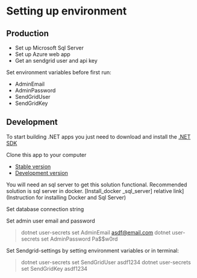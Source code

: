 # Setting up environment

## Production
* Set up Microsoft Sql Server
* Set up Azure web app
* Get an sendgrid user and api key

Set environment variables before first run:
* AdminEmail
* AdminPassword
* SendGridUser
* SendGridKey


## Development

To start building .NET apps you just need to download and install the [.NET SDK](https://www.microsoft.com/net/learn/get-started/)

Clone this app to your computer
* [Stable version](https://github.com/losol/Eventer/archive/master.zip)
* [Development version](https://github.com/losol/Eventer/archive/dev.zip)

You will need an sql server to get this solution functional. Recommended solution is sql server in docker.
[Install_docker _sql_server] relative link](Instruction for installing Docker and Sql Server)

Set database connection string


Set admin user email and password
> dotnet user-secrets set AdminEmail asdf@email.com
> dotnet user-secrets set AdminPassword Pa$$w0rd

Set Sendgrid-settings by setting environment variables or in terminal: 
> dotnet user-secrets set SendGridUser asdf1234
> dotnet user-secrets set SendGridKey asdf1234